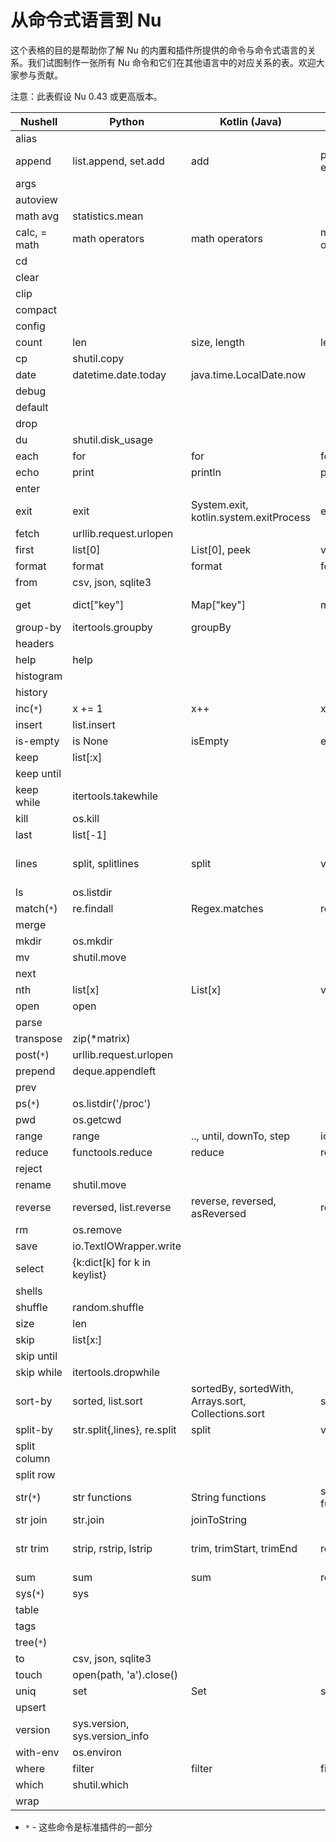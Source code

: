 # 从命令式语言到 Nu

这个表格的目的是帮助你了解 Nu 的内置和插件所提供的命令与命令式语言的关系。我们试图制作一张所有 Nu 命令和它们在其他语言中的对应关系的表。欢迎大家参与贡献。

注意：此表假设 Nu 0.43 或更高版本。

| Nushell      | Python                        | Kotlin (Java)                                       | C++                     | Rust                                          |
| ------------ | ----------------------------- | --------------------------------------------------- | ----------------------- | --------------------------------------------- |
| alias        |                               |                                                     |                         |                                               |
| append       | list.append, set.add          | add                                                 | push_back, emplace_back | push, push_back                               |
| args         |                               |                                                     |                         |                                               |
| autoview     |                               |                                                     |                         |                                               |
| math avg     | statistics.mean               |                                                     |                         |                                               |
| calc, = math | math operators                | math operators                                      | math operators          | math operators                                |
| cd           |                               |                                                     |                         |                                               |
| clear        |                               |                                                     |                         |                                               |
| clip         |                               |                                                     |                         |                                               |
| compact      |                               |                                                     |                         |                                               |
| config       |                               |                                                     |                         |                                               |
| count        | len                           | size, length                                        | length                  | len                                           |
| cp           | shutil.copy                   |                                                     |                         |                                               |
| date         | datetime.date.today           | java.time.LocalDate.now                             |                         |                                               |
| debug        |                               |                                                     |                         |                                               |
| default      |                               |                                                     |                         |                                               |
| drop         |                               |                                                     |                         |                                               |
| du           | shutil.disk_usage             |                                                     |                         |                                               |
| each         | for                           | for                                                 | for                     | for                                           |
| echo         | print                         | println                                             | printf                  | println!                                      |
| enter        |                               |                                                     |                         |                                               |
| exit         | exit                          | System.exit, kotlin.system.exitProcess              | exit                    | exit                                          |
| fetch        | urllib.request.urlopen        |                                                     |                         |                                               |
| first        | list[0]                       | List[0], peek                                       | vector[0], top          | Vec[0]                                        |
| format       | format                        | format                                              | format                  | format!                                       |
| from         | csv, json, sqlite3            |                                                     |                         |                                               |
| get          | dict[\"key\"]                 | Map[\"key\"]                                        | map[\"key\"]            | HashMap["key"], get, entry                    |
| group-by     | itertools.groupby             | groupBy                                             |                         | group_by                                      |
| headers      |                               |                                                     |                         |                                               |
| help         | help                          |                                                     |                         |                                               |
| histogram    |                               |                                                     |                         |                                               |
| history      |                               |                                                     |                         |                                               |
| inc(`*`)     | x += 1                        | x++                                                 | x++                     | x += 1                                        |
| insert       | list.insert                   |                                                     |                         |                                               |
| is-empty     | is None                       | isEmpty                                             | empty                   | is_empty                                      |
| keep         | list[:x]                      |                                                     |                         | &Vec[..x]                                     |
| keep until   |                               |                                                     |                         |                                               |
| keep while   | itertools.takewhile           |                                                     |                         |                                               |
| kill         | os.kill                       |                                                     |                         |                                               |
| last         | list[-1]                      |                                                     |                         | &Vec[Vec.len()-1]                             |
| lines        | split, splitlines             | split                                               | views::split            | split, split_whitespace, rsplit, lines        |
| ls           | os.listdir                    |                                                     |                         |                                               |
| match(`*`)   | re.findall                    | Regex.matches                                       | regex_match             |                                               |
| merge        |                               |                                                     |                         |                                               |
| mkdir        | os.mkdir                      |                                                     |                         |                                               |
| mv           | shutil.move                   |                                                     |                         |                                               |
| next         |                               |                                                     |                         |                                               |
| nth          | list[x]                       | List[x]                                             | vector[x]               | Vec[x]                                        |
| open         | open                          |                                                     |                         |                                               |
| parse        |                               |                                                     |                         |                                               |
| transpose    | zip(\*matrix)                 |                                                     |                         |                                               |
| post(`*`)    | urllib.request.urlopen        |                                                     |                         |                                               |
| prepend      | deque.appendleft              |                                                     |                         |                                               |
| prev         |                               |                                                     |                         |                                               |
| ps(`*`)      | os.listdir('/proc')           |                                                     |                         |                                               |
| pwd          | os.getcwd                     |                                                     |                         |                                               |
| range        | range                         | .., until, downTo, step                             | iota                    | ..                                            |
| reduce       | functools.reduce              | reduce                                              | reduce                  | fold, rfold, scan                             |
| reject       |                               |                                                     |                         |                                               |
| rename       | shutil.move                   |                                                     |                         |                                               |
| reverse      | reversed, list.reverse        | reverse, reversed, asReversed                       | reverse                 | rev                                           |
| rm           | os.remove                     |                                                     |                         |                                               |
| save         | io.TextIOWrapper.write        |                                                     |                         |                                               |
| select       | {k:dict[k] for k in keylist}  |                                                     |                         |                                               |
| shells       |                               |                                                     |                         |                                               |
| shuffle      | random.shuffle                |                                                     |                         |                                               |
| size         | len                           |                                                     |                         |                                               |
| skip         | list[x:]                      |                                                     |                         | &Vec[x..],skip                                |
| skip until   |                               |                                                     |                         |                                               |
| skip while   | itertools.dropwhile           |                                                     |                         | skip_while                                    |
| sort-by      | sorted, list.sort             | sortedBy, sortedWith, Arrays.sort, Collections.sort | sort                    | sort                                          |
| split-by     | str.split{,lines}, re.split   | split                                               | views::split            | split                                         |
| split column |                               |                                                     |                         |                                               |
| split row    |                               |                                                     |                         |                                               |
| str(`*`)     | str functions                 | String functions                                    | string functions        | &str, String functions                        |
| str join     | str.join                      | joinToString                                        |                         | join                                          |
| str trim     | strip, rstrip, lstrip         | trim, trimStart, trimEnd                            | regex                   | trim, trim*{start,end}, strip*{suffix,prefix} |
| sum          | sum                           | sum                                                 | reduce                  | sum                                           |
| sys(`*`)     | sys                           |                                                     |                         |                                               |
| table        |                               |                                                     |                         |                                               |
| tags         |                               |                                                     |                         |                                               |
| tree(`*`)    |                               |                                                     |                         |                                               |
| to           | csv, json, sqlite3            |                                                     |                         |                                               |
| touch        | open(path, 'a').close()       |                                                     |                         |                                               |
| uniq         | set                           | Set                                                 | set                     | HashSet                                       |
| upsert       |                               |                                                     |                         |                                               |
| version      | sys.version, sys.version_info |                                                     |                         |                                               |
| with-env     | os.environ                    |                                                     |                         |                                               |
| where        | filter                        | filter                                              | filter                  | filter                                        |
| which        | shutil.which                  |                                                     |                         |                                               |
| wrap         |                               |                                                     |                         |                                               |

- `*` - 这些命令是标准插件的一部分
